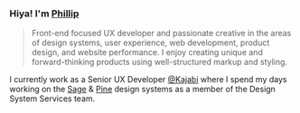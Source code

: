 ### Hiya! I'm [Phillip](https://pixelflips.com)

> Front-end focused UX developer and passionate creative in the areas of design systems, user experience, web development, product design, and website performance. I enjoy creating unique and forward-thinking products using well-structured markup and styling.

I currently work as a Senior UX Developer [@Kajabi](https://kajabi.com/) where I spend my days working on the [Sage](https://sage.kajabi.com/) & [Pine](https://pine-design-system.netlify.app/?path=/docs/introduction-welcome--docs) design systems as a member of the Design System Services team.
